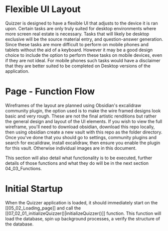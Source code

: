 # Flexible UI Layout
Quizzer is designed to have a flexible UI that adjusts to the device it is ran upon. Certain tasks are only truly suited for desktop environments where more screen real estate is necessary. Tasks that will likely be desktop exclusive will be the source material entry, and question-answer generation. Since these tasks are more difficult to perform on mobile phones and tablets without the aid of a keyboard. However it may be a good design choice to include the option to perform these tasks on mobile devices, even if they are not ideal. For mobile phones such tasks would have a disclaimer that they are better suited to be completed on Desktop versions of the application.
# Page - Function Flow
Wireframes of the layout are planned using Obsidian's excalidraw community plugin, the option used is to make the wire framed designs look basic and very rough. These are not the final artistic renditions but rather the general design and layout of the UI elements. If you wish to view the full wireframe, you'll need to download obsidian, download this repo locally, then using obsidian create a new vault with this repo as the folder directory. Once you've done that you should go to settings, community plugins and search for excalidraw, install excalidraw, then ensure you enable the plugin for this vault. Otherwise individual images are in this document.

This section will also detail what functionality is to be executed, further details of those functions and what they do will be in the next section 04_03_Functions.
# Initial Startup

When the Quizzer application is loaded, it should immediately start on the [[05_02_Loading_page]] and call the [[07_02_01_initializeQuizzer()|initializeQuizzer()]] function. This function will load the database, spin up background processes, a verify the structure of the database.